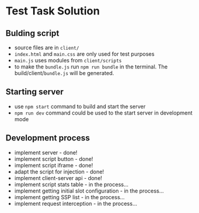 # Test Task Solution

## Bulding script

- source files are in `client/`
- `index.html` and `main.css` are only used for test purposes
- `main.js` uses modules from `client/scripts`
- to make the `bundle.js` run `npm run bundle` in the terminal. The build/client/`bundle.js` will be generated.

## Starting server

- use `npm start` command to build and start the server
- `npm run dev` command could be used to the start server in development mode

## Development process

- implement server - done!
- implement script button - done!
- implement script iframe - done!
- adapt the script for injection - done!
- implement client-server api - done!
- implement script stats table - in the process...
- implement getting initial slot configuration - in the process...
- implement getting SSP list - in the process...
- implement request interception - in the process...
